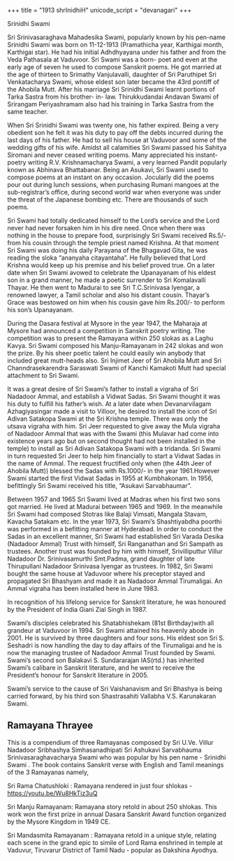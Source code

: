 +++
title = "1913 shrInidhiH"
unicode_script = "devanagari"
+++


Srinidhi Swami

Sri Srinivasaraghava Mahadesika Swami, popularly known by his pen-name Srinidhi Swami was born on 11-12-1913 (Pramathicha year, Karthigai month, Karthigai star). He had his initial Adhdhyayana under his father and from the Veda Pathasala at Vaduvoor. Sri Swami was a born- poet and even at the early age of seven he used to compose Sanskrit poems. He got married at the age of thirteen to Srimathy Vanjulavalli, daughter of Sri Paruthipet Sri Venkatacharya Swami, whose eldest son later became the 43rd pontiff of the Ahobila Mutt. After his marriage Sri Srinidhi Swami learnt portions of Tarka Sastra from his brother- in- law. Thirukkudandai Andavan Swami of Srirangam Periyashramam also had his training in Tarka Sastra from the same teacher.

When Sri Srinidhi Swami was twenty one, his father expired. Being a very obedient son he felt it was his duty to pay off the debts incurred during the last days of his father. He had to sell his house at Vaduvoor and some of the wedding gifts of his wife. Amidst all calamities Sri Swami passed his Sahitya Siromani and never ceased writing poems. Many appreciated his instant-poetry writing R.V. Krishnamacharya Swami, a very learned Pandit popularly known as Abhinava Bhattabanar. Being an Asukavi, Sri Swami used to compose poems at an instant on any occasion. Jocularly did the poems pour out during lunch sessions, when purchasing Rumani mangoes at the sub-registrar’s office, during second world war when everyone was under the threat of the Japanese bombing etc. There are thousands of such poems.

Sri Swami had totally dedicated himself to the Lord’s service and the Lord never had never forsaken him in his dire need. Once when there was nothing in the house to prepare food, surprisingly Sri Swami received Rs.5/- from his cousin through the temple priest named Krishna. At that moment Sri Swami was doing his daily Parayana of the Bhagavad Gita, he was reading the sloka “ananyaha citayantaha”. He fully believed that Lord Krishna would keep up his premise and his belief proved true. On a later date when Sri Swami avowed to celebrate the Upanayanam of his eldest son in a grand manner, he made a poetic surrender to Sri Komalavalli Thayar. He then went to Madurai to see Sri T.C.Srinivasa Iyengar, a renowned lawyer, a Tamil scholar and also his distant cousin. Thayar’s Grace was bestowed on him when his cousin gave him Rs.200/- to perform his son’s Upanayanam.

During the Dasara festival at Mysore in the year 1947, the Maharaja at Mysore had announced a competition in Sanskrit poetry writing. The competition was to present the Ramayana within 250 slokas as a Laghu Kavya. Sri Swami composed his Manju-Ramayanam in 242 slokas and won the prize. By his sheer poetic talent he could easily win anybody that included great mutt-heads also. Sri Injimet Jeer of Sri Ahobila Mutt and Sri Channdrasekarendra Saraswati Swami of Kanchi Kamakoti Mutt had special attachment to Sri Swami.

It was a great desire of Sri Swami’s father to install a vigraha of Sri Nadadoor Ammal, and establish a Vidwat Sadas. Sri Swami thought it was his duty to fulfill his father’s wish. At a later date when Devanarvilagam Azhagiyasingar made a visit to Villoor, he desired to install the icon of Sri Adivan Satakopa Swami at the Sri Krishna temple. There was only the utsava vigraha with him. Sri Jeer requested to give away the Mula vigraha of Nadadoor Ammal that was with the Swami (this Mulavar had come into existence years ago but on second thought had not been installed in the temple) to install as Sri Adivan Satakopa Swami with a tridanda. Sri Swami in turn requested Sri Jeer to help him financially to start a Vidwat Sadas in the name of Ammal. The request fructified only when (the 44th Jeer of Ahobila Mutt)) blessed the Sadas with Rs.1000/- in the year 1961.However Swami started the first Vidwat Sadas in 1955 at Kumbhakonam. In 1956, befittingly Sri Swami received his title, “Asukavi Sarvabhaumar”.

Between 1957 and 1965 Sri Swami lived at Madras when his first two sons got married. He lived at Madurai between 1965 and 1969. In the meanwhile Sri Swami had composed Stotras like Balaji Vimsati, Mangala Stavam, Kavacha Satakam etc. In the year 1973, Sri Swami’s Shashtiyabdha poorthi was performed in a befitting manner at Hyderabad. In order to conduct the Sadas in an excellent manner, Sri Swami had established Sri Varada Desika (Nadadoor Ammal) Trust with himself, Sri Ranganathan and Sri Sampath as trustees. Another trust was founded by him with himself, Srivilliputtur Villur Nadadoor Dr. Srinivasamurthi Smt.Padma, grand daughter of late Thirupullani Nadadoor Srinivasa Iyengar as trustees. In 1982, Sri Swami bought the same house at Vaduvoor where his preceptor stayed and propagated Sri Bhashyam and made it as Nadadoor Ammal Tirumaligai. An Ammal vigraha has been installed here in June 1983.

In recognition of his lifelong service for Sanskrit literature, he was honoured by the President of India Giani Zial Singh in 1987.

Swami’s disciples celebrated his Shatabhishekam (81st Birthday)with all grandeur at Vaduvoor in 1994. Sri Swami attained his heavenly abode in 2001. He is survived by three daughters and four sons. His eldest son Sri S. Seshadri is now handling the day to day affairs of the Tirumaligai and he is now the managing trustee of Nadadoor Ammal Trust founded by Swami. Swami’s second son Balakavi S. Sundararajan IAS(rtd.) has inherited Swami’s calibare in Sanskrit literature, and he went to receive the President’s honour for Sanskrit literature in 2005.

Swami’s service to the cause of Sri Vaishanavism and Sri Bhashya is being carried forward, by his third son Shastrasahiti Vallabha V.S. Karunakaran Swami.


## Ramayana Thrayee
This is a compendium of three Ramayanas composed by Sri U.Ve. Villur Nadadoor Sribhashya Simhasanadhipati Sri Ashukavi Sarvabhauma  Srinivasaraghavacharya Swami who was popular by his pen name -  Srinidhi Swami . The book contains Sanskrit verse with English and Tamil meanings of the 3 Ramayanas namely,

Sri Rama Chatushloki : Ramayana rendered in just four shlokas - https://youtu.be/Wu8HkTiz3uQ

Sri Manju Ramayanam: Ramayana story retold  in about 250 shlokas. This work won the first prize in annual Dasara  Sanskrit Award function organized  by the Mysore Kingdom in 1949 CE.

Sri Mandasmita Ramayanam : Ramayana retold in a unique style, relating each scene in the grand epic to simile of Lord Rama enshrined in temple at  Vaduvur, Tiruvarur District of Tamil Nadu - popular as Dakshina Ayodhya.
